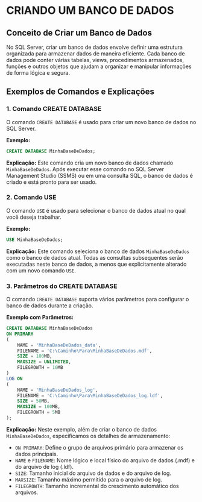 # CRIANDO UM BANCO DE DADOS
## Conceito de Criar um Banco de Dados
No SQL Server, criar um banco de dados envolve definir uma estrutura organizada para armazenar dados de maneira eficiente. Cada banco de dados pode conter várias tabelas, views, procedimentos armazenados, funções e outros objetos que ajudam a organizar e manipular informações de forma lógica e segura.

## Exemplos de Comandos e Explicações
### 1. Comando CREATE DATABASE
O comando `CREATE DATABASE` é usado para criar um novo banco de dados no SQL Server.

**Exemplo:**
```sql
CREATE DATABASE MinhaBaseDeDados;
```

**Explicação:** Este comando cria um novo banco de dados chamado `MinhaBaseDeDados`. Após executar esse comando no SQL Server Management Studio (SSMS) ou em uma consulta SQL, o banco de dados é criado e está pronto para ser usado.

### 2. Comando USE
O comando `USE` é usado para selecionar o banco de dados atual no qual você deseja trabalhar.

**Exemplo:**
```sql
USE MinhaBaseDeDados;
```

**Explicação:** Este comando seleciona o banco de dados `MinhaBaseDeDados` como o banco de dados atual. Todas as consultas subsequentes serão executadas neste banco de dados, a menos que explicitamente alterado com um novo comando `USE`.

### 3. Parâmetros do CREATE DATABASE
O comando `CREATE DATABASE` suporta vários parâmetros para configurar o banco de dados durante a criação.

**Exemplo com Parâmetros:**
```sql
CREATE DATABASE MinhaBaseDeDados
ON PRIMARY
(
    NAME = 'MinhaBaseDeDados_data',
    FILENAME = 'C:\Caminho\Para\MinhaBaseDeDados.mdf',
    SIZE = 100MB,
    MAXSIZE = UNLIMITED,
    FILEGROWTH = 10MB
)
LOG ON
(
    NAME = 'MinhaBaseDeDados_log',
    FILENAME = 'C:\Caminho\Para\MinhaBaseDeDados_log.ldf',
    SIZE = 50MB,
    MAXSIZE = 100MB,
    FILEGROWTH = 5MB
);
```

**Explicação:** Neste exemplo, além de criar o banco de dados `MinhaBaseDeDados`, especificamos os detalhes de armazenamento:
- `ON PRIMARY`: Define o grupo de arquivos primário para armazenar os dados principais.
- `NAME` e `FILENAME`: Nome lógico e local físico do arquivo de dados (.mdf) e do arquivo de log (.ldf).
- `SIZE`: Tamanho inicial do arquivo de dados e do arquivo de log.
- `MAXSIZE`: Tamanho máximo permitido para o arquivo de log.
- `FILEGROWTH`: Tamanho incremental do crescimento automático dos arquivos.



